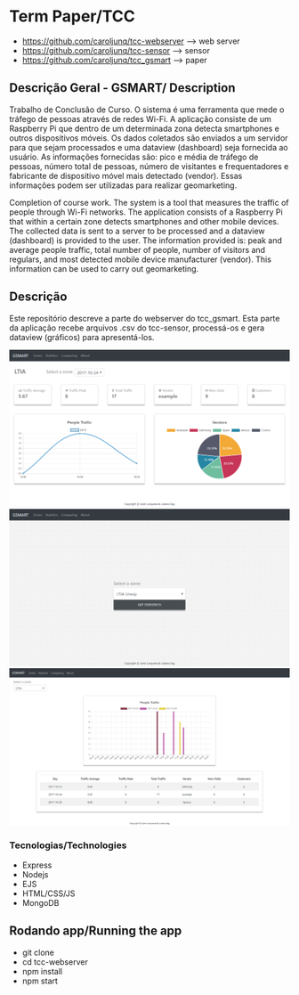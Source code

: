 # Term Paper/TCC
* https://github.com/caroljunq/tcc-webserver --> web server
* https://github.com/caroljunq/tcc-sensor --> sensor
* https://github.com/caroljunq/tcc_gsmart --> paper

## Descrição Geral - GSMART/ Description
Trabalho de Conclusão de Curso. O sistema é uma ferramenta que mede o tráfego de pessoas através de redes Wi-Fi. A aplicação consiste de um Raspberry Pi que dentro de um determinada zona detecta smartphones e outros dispositivos móveis. Os dados coletados são enviados a um servidor para que sejam processados e uma dataview (dashboard) seja fornecida ao usuário. As informações fornecidas são: pico e média de tráfego de pessoas, número total de pessoas,  número de visitantes e frequentadores e fabricante de dispositivo móvel mais detectado (vendor). Essas informações podem ser utilizadas para realizar geomarketing.

Completion of course work. The system is a tool that measures the traffic of people through Wi-Fi networks. The application consists of a Raspberry Pi that within a certain zone detects smartphones and other mobile devices. The collected data is sent to a server to be processed and a dataview (dashboard) is provided to the user. The information provided is: peak and average people traffic, total number of people, number of visitors and regulars, and most detected mobile device manufacturer (vendor). This information can be used to carry out geomarketing.



## Descrição
Este repositório descreve a parte do webserver do tcc_gsmart. Esta parte da aplicação recebe arquivos .csv do tcc-sensor, processá-os e gera dataview (gráficos) para apresentá-los. 


![inicial](https://github.com/caroljunq/tcc-webserver/blob/master/statistics.png "Statistics")
![zones](https://github.com/caroljunq/tcc-webserver/blob/master/zones.png "Zones")
![comparing](https://github.com/caroljunq/tcc-webserver/blob/master/comparing.png "Comparing")


### Tecnologias/Technologies
* Express
* Nodejs
* EJS
* HTML/CSS/JS
* MongoDB

## Rodando app/Running the app
* git clone
* cd tcc-webserver
* npm install 
* npm start

